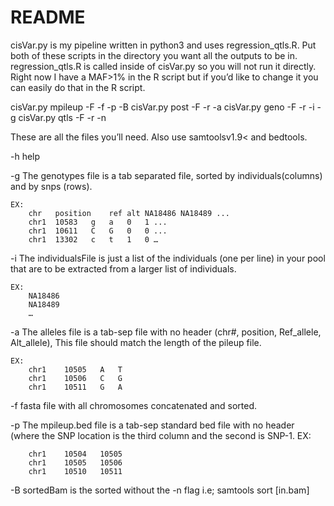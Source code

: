 # README

cisVar.py is my pipeline written in python3 and uses regression_qtls.R. Put both of these scripts in the directory you want all the outputs to be in. regression_qtls.R is called inside of cisVar.py so you will not run it directly. Right now I have a MAF>1% in the R script but if you’d like to change it you can easily do that in the R script.

cisVar.py mpileup -F <SampleName> -f <fastaFile> -p <mpileupBEDfile> -B <sortedBam>
cisVar.py post -F <SampleName> -r <readDepth> -a <allelesFile>
cisVar.py geno -F <SampleName> -r <readDepth> -i <individualsFile> -g <genotypesFile>
cisVar.py qtls -F <SampleName> -r <readDepth> -n <numberIndividuals>

 
These are all the files you’ll need. Also use samtoolsv1.9< and bedtools.

-h	help

-g	The genotypes file is a tab separated file, sorted by individuals(columns) and by snps (rows). 
	
	EX:
		chr   position    ref alt NA18486 NA18489 ...
		chr1  10583   g   a   0   1 ...
		chr1  10611   C   G   0   0 ...
		chr1  13302   c   t   1   0 … 

-i	The individualsFile is just a list of the individuals (one per line) in your pool that are to be extracted from a larger list of individuals.
	
	EX:   
		NA18486		    
		NA18489
		…
-a	The alleles file is a tab-sep file with no header (chr#, position, Ref_allele, Alt_allele), This file should match the length of the pileup file.
	
	EX:
		chr1	10505	A	T
		chr1	10506	C	G
		chr1	10511	G	A
	
-f	fasta file with all chromosomes concatenated and sorted.

-p	The mpileup.bed file is a tab-sep standard bed file with no header (where the SNP location is the third column and the second is SNP-1.
    	EX:

	    chr1	10504	10505
	    chr1	10505	10506
	    chr1	10510	10511
		
-B	sortedBam is the sorted without the -n flag i.e; samtools sort [in.bam]



